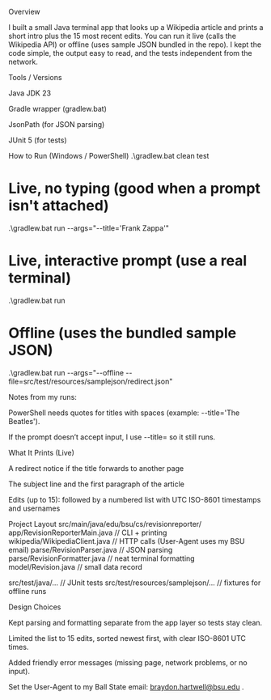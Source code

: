 Overview

I built a small Java terminal app that looks up a Wikipedia article and prints a short intro plus the 15 most recent edits.
You can run it live (calls the Wikipedia API) or offline (uses sample JSON bundled in the repo).
I kept the code simple, the output easy to read, and the tests independent from the network.

Tools / Versions

Java JDK 23

Gradle wrapper (gradlew.bat)

JsonPath (for JSON parsing)

JUnit 5 (for tests)

How to Run (Windows / PowerShell)
.\gradlew.bat clean test

# Live, no typing (good when a prompt isn't attached)
.\gradlew.bat run --args="--title='Frank Zappa'"

# Live, interactive prompt (use a real terminal)
.\gradlew.bat run

# Offline (uses the bundled sample JSON)
.\gradlew.bat run --args="--offline --file=src/test/resources/samplejson/redirect.json"


Notes from my runs:

PowerShell needs quotes for titles with spaces (example: --title='The Beatles').

If the prompt doesn’t accept input, I use --title= so it still runs.

What It Prints (Live)

A redirect notice if the title forwards to another page

The subject line and the first paragraph of the article

Edits (up to 15): followed by a numbered list with UTC ISO-8601 timestamps and usernames

Project Layout
src/main/java/edu/bsu/cs/revisionreporter/
  app/RevisionReporterMain.java        // CLI + printing
  wikipedia/WikipediaClient.java       // HTTP calls (User-Agent uses my BSU email)
  parse/RevisionParser.java            // JSON parsing
  parse/RevisionFormatter.java         // neat terminal formatting
  model/Revision.java                  // small data record

src/test/java/...                      // JUnit tests
src/test/resources/samplejson/...      // fixtures for offline runs

Design Choices

Kept parsing and formatting separate from the app layer so tests stay clean.

Limited the list to 15 edits, sorted newest first, with clear ISO-8601 UTC times.

Added friendly error messages (missing page, network problems, or no input).

Set the User-Agent to my Ball State email: braydon.hartwell@bsu.edu
.
